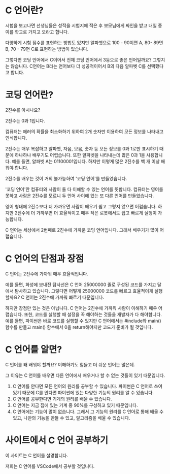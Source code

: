 # C 언어란?

시험을 보고나면 선생님들은 성적을 시험지에 적은 후 보모님에게 싸인을 받고 내일 종이를 학교로 가지고 오라고 합니다.

다양하게 시험 점수를 표현하는 방법도 있지만 알파벳으로 100 - 90이면 A, 80- 89면 B, 70 - 79면 C로 표현하는 방법이 있습니다.

그렇다면 코딩 언어에서 C이어서 전체 코딩 언어에서 3등으로 좋은 언어일까요? 그렇지는 않습니다. C언어는 B라는 언어보다 더 성공적이어서 B의 다음 알파벳 C를 선택했다고 합니다.

# 코딩 언어란?

2진수를 아시나요?

2진수는 0과 1입니다.

컴퓨터는 에러의 확률을 최소화하기 위하여 2개 숫자만 이용하여 모든 정보를 나타내고 인식합니다.

2진수는 매우 복잡하고 알파벳, 자음, 모음, 숫자 등 모든 정보를 0과 1로만 표시하기 때문에 하나하나 배우기도 어렵습니다. 또한 알파벳을 나타내는데 많은 0과 1을 사용합니다. 예를 들면, 알파벳 A는 01100001입니다. 하지만 이렇게 많은 2진수를 백 개 이상 배워야 합니다.

2진수를 배우는 것이 거의 불가능하여 '코딩 언어'를 만들었습니다.

'코딩 언어'란 컴퓨터와 사람이 둘 다 이해할 수 있는 언어를 뜻합니다. 컴퓨터는 영어를 못하고 사람은 2진수를 모르니 두 언어 사이에 있는 또 다른 언어를 만들었습니다.

영어 형태에 2진수보다 더 가까우면 사람이 배우기 쉽고 그렇지 않으면 어렵습니다. 하지만 2진수에 더 가까우면 더 효율적이고 매우 작은 로봇에서도 쉽고 빠르게 실행이 가능합니다.

C 언어는 세상에서 2번째로 2진수에 가까운 코딩 언어입니다. 그래서 배우기가 많이 어렵습니다.

# C 언어의 단점과 장점

C 언어는 2진수에 가까워 매우 효율적입니다.

예를 들면, 화성에 보내진 탐사선은 C 언어 25000000 줄로 구성된 코드를 가지고 달에서 탐사하고 있습니다. 그렇다면 어떻게 25000000 코드를 빠르고 효율적이게 실행할까요? C 언어는 2진수에 가까워 빠르기 때문입니다.

하지만 장점만 있는 것은 아닙니다. C 언어는 2진수에 가까워 사람이 이해하기 매우 어렵습니다. 또한, 코드를 실행할 때 설정을 꼭 해야하는 것들을 개발자가 다 해야합니다. 예를 들면, 파이썬은 바로 코드를 실행할 수 있지만 C 언어에서는 #include와 main() 함수를 만들고 main() 함수에서 0을 return해야지만 코드가 준비가 될 것입니다.

# C 언어를 알면?

C 언어를 왜 배워야 할까요? 이해하기도 힘들고 더 쉬운 언어는 많은데.

그 이유는 C 언어를 배우면 다른 언어에서 배우거나 할 수 없는 것들이 있기 때문입니다.

1. C 언어를 안다면 모든 언어의 원리를 공부할 수 있습니다. 파이썬은 C 언어로 쓰여 있기 때문에 C를 안다면 파이썬에 있는 다양한 기능의 원리를 알 수 있습니다.
2. C 언어를 공부한다면 기계의 원리를 배울 수 있습니다.
3. C 언어는 지금 집에 있는 기계 중 90%를 구성하고 있기 때문입니다.
4. C 언어에는 기능이 많이 없습니다. 그래서 그 기능의 원리를 C 언어로 통해 배울 수 있고, 나만의 기능을 만들 수 있고, 알고리즘을 배울 수 있습니다.

# 사이트에서 C 언어 공부하기

이 사이트는 C 언어를 설명합니다.

저희는 C 언어를 VSCode에서 공부할 것입니다.

